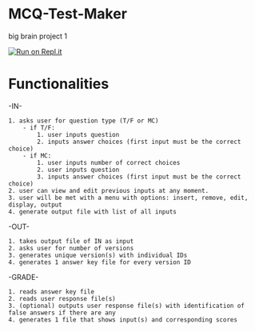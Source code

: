 # MCQ-Test-Maker
 big brain project 1
 
[![Run on Repl.it](https://repl.it/badge/github/DAVT0N/PGS)](https://repl.it/github/DAVT0N/PGS)

# Functionalities

-IN-

    1. asks user for question type (T/F or MC)
        - if T/F:
            1. user inputs question
            2. inputs answer choices (first input must be the correct choice)
        - if MC:
            1. user inputs number of correct choices
            2. user inputs question
            3. inputs answer choices (first input must be the correct choice)
    2. user can view and edit previous inputs at any moment.
    3. user will be met with a menu with options: insert, remove, edit, display, output
    4. generate output file with list of all inputs

-OUT-

    1. takes output file of IN as input
    2. asks user for number of versions
    3. generates unique version(s) with individual IDs
    4. generates 1 answer key file for every version ID

-GRADE-

    1. reads answer key file
    2. reads user response file(s)
    3. (optional) outputs user response file(s) with identification of false answers if there are any
    4. generates 1 file that shows input(s) and corresponding scores